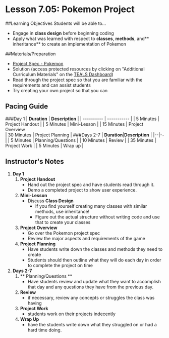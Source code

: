 # Lesson 7.05: Pokemon Project

##Learning Objectives
Students will be able to... 

* Engage in **class design** before beginning coding
* Apply what was learned with respect to **classes**, **methods**, and** inheritance** to create an implementation of Pokemon

##Materials/Preparation
* [Project Spec - Pokemon]
* Solution (access protected resources by clicking on "Additional Curriculum Materials" on the [TEALS Dashboard])
* Read through the project spec so that you are familiar with the requirements and can assist students
* Try creating your own project so that you can 

## Pacing Guide
###Day 1
| **Duration**   | **Description** |
| ---------- | ----------- |
| 5 Minutes  | Project Handout      |
| 5 Minutes | Mini-Lesson      |
| 15 Minutes | Project Overview         
| 30 Minutes | Project Planning  |
###Days 2-7
| **Duration**|**Description**      |
|--|--|
| 5 Minutes  | Planning/Questions      |
| 10 Minutes | Review      |
| 35 Minutes | Project Work        |
| 5 Minutes | Wrap up     |
## Instructor's Notes

1. **Day 1**
    1. **Project Handout**
        * Hand out the project spec and have students read through it.
        * Demo a completed project to show user experience. 
    2. **Mini-Lesson**
    	* Discuss **Class Design**
    		* If you find yourself creating many classes with similar methods, use inheritance! 
    		* Figure out the actual structure without writing code and use that to create your classes
    3. **Project Overview**	
    	* Go over the Pokemon project spec
    	* Review the major aspects and requirements of the game
    4. **Project Planning**
    	* Have students write down the classes and methods they need to create
    	* Students should then outline what they will do each day in order to complete the project on time
2. **Days 2-7**
	1. ** Planning/Questions **
		* Have students review and update what they want to accomplish that day and any questions they have from the previous day.
	2. **Review** 
		* if necessary, review any concepts or struggles the class was having
	3. **Project Work** 
		* students work on their projects indecently
	4. **Wrap Up**
		* have the students write down what they struggled on or had a hard time doing. 

  
[Project Spec - Pokemon]:lab.md
[TEALS Dashboard]:http:/www.tealsk12.org/dashboard

